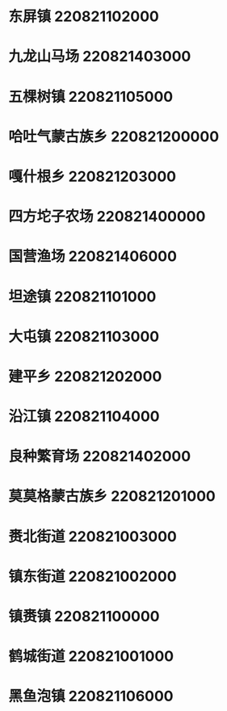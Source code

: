 # 东屏镇 220821102000
# 九龙山马场 220821403000
# 五棵树镇 220821105000
# 哈吐气蒙古族乡 220821200000
# 嘎什根乡 220821203000
# 四方坨子农场 220821400000
# 国营渔场 220821406000
# 坦途镇 220821101000
# 大屯镇 220821103000
# 建平乡 220821202000
# 沿江镇 220821104000
# 良种繁育场 220821402000
# 莫莫格蒙古族乡 220821201000
# 赉北街道 220821003000
# 镇东街道 220821002000
# 镇赉镇 220821100000
# 鹤城街道 220821001000
# 黑鱼泡镇 220821106000
